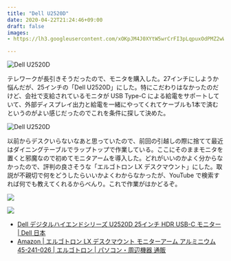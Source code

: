 ```yaml
---
title: "Dell U2520D"
date: 2020-04-22T21:24:46+09:00
draft: false
images:
- https://lh3.googleusercontent.com/xOKpJM4J0XYtW5wrCrFI3pLqpuxOdPMZ2wWIl_Y8kLd16K2frCTjfOMsXHyJtupKfz0O8EAYMtQF0XXtZrg_A0Cgh2mrEhdTm0PFMFXLUzh1j_2tpHO4WCszaaOG5xd906IJlcJy6L0=w900

---
```


![Dell U2520D](https://lh3.googleusercontent.com/xOKpJM4J0XYtW5wrCrFI3pLqpuxOdPMZ2wWIl_Y8kLd16K2frCTjfOMsXHyJtupKfz0O8EAYMtQF0XXtZrg_A0Cgh2mrEhdTm0PFMFXLUzh1j_2tpHO4WCszaaOG5xd906IJlcJy6L0=w900)

テレワークが長引きそうだったので、モニタを購入した。27インチにしようか悩んだが、25インチの「Dell U2520D」にした。特にこだわりはなかったのだけど、会社で支給されているモニタが USB Type-C による給電をサポートしていて、外部ディスプレイ出力と給電を一緒にやってくれてケーブルも1本で済むというのがよい感じだったのでこれを条件に探して決めた。

![Dell U2520D](https://lh3.googleusercontent.com/pVU0Y6xAsm7RIap8DRqxUZSRCo6ad9dQguwGHno8fAATV-GN7WFQXeWasRCk2QUjFr7_pA8yIK2UAlUVuUy4IcW4qQ6oGfEBQ5qhVfTO48nhTIwoJgWlBQ2ftkxmgG2wD5-bw05hjfA=w611-h814-no)

以前からデスクいらないなあと思っていたので、前回の引越しの際に捨てて最近はダイニングテーブルでラップトップで作業している。ここにそのままモニタを置くと邪魔なので初めてモニタアームを導入した。どれがいいのかよく分からなかったので、評判の良さそうな「エルゴトロン LX デスクマウント」にした。取説が不親切で何をどうしたらいいかよくわからなかったが、YouTube で検索すれば何でも教えてくれるからべんり。これで作業がはかどるぞ。

![](https://lh3.googleusercontent.com/g3lLKoDEcAR2oU2_9iLIMqUv8NEGB7oibvVU83Ka6jo5tl7m61Y8xw4WliB2tsIejQyS-AgzTDXcklmE5upUMpaol-dcuW4d6GA9K1SnEFekpxAbDm5iokjHUcuidaemxcatznOuKv4=w1085-h814-no)

![](https://lh3.googleusercontent.com/7f73cPjLUWQtMx07Md3eH7LDjq_SIWLxLhMgTjsxG9Rp_1km_MhGEhnQAgUDbcWm9tVpBTA3juApc3NEg7s-r6penLg96uhT0kgKltKK16YagbogK3frcbCCWnl7HZ7tjwhMxCPbIQo=w1326-h994-no)

- [Dell デジタルハイエンドシリーズ U2520D 25インチ HDR USB\-C モニター \| Dell 日本](https://www.dell.com/ja-jp/shop/dell-%E3%83%87%E3%82%B8%E3%82%BF%E3%83%AB%E3%83%8F%E3%82%A4%E3%82%A8%E3%83%B3%E3%83%89%E3%82%B7%E3%83%AA%E3%83%BC%E3%82%BA-u2520d-25%E3%82%A4%E3%83%B3%E3%83%81-hdr-usb-c-%E3%83%A2%E3%83%8B%E3%82%BF%E3%83%BC/apd/210-avko/%E3%83%A2%E3%83%8B%E3%82%BF%E3%83%BC-%E3%83%A2%E3%83%8B%E3%82%BF%E3%83%BC%E3%82%A2%E3%82%AF%E3%82%BB%E3%82%B5%E3%83%AA%E3%83%BC)
- [Amazon \| エルゴトロン LX デスクマウント モニターアーム アルミニウム 45\-241\-026 \| エルゴトロン \| パソコン・周辺機器 通販](https://www.amazon.co.jp/gp/product/B00358RIRC/)
